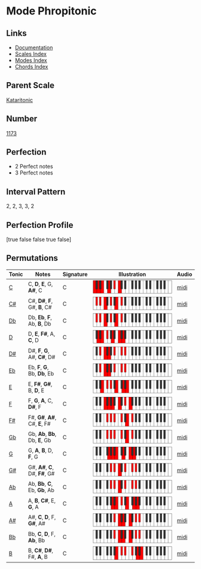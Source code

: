 # Mode Phropitonic

## Links

- [Documentation](index.md)
- [Scales Index](Scales.md)
- [Modes Index](Modes.md)
- [Chords Index](Chords.md)

## Parent Scale

[Kataritonic](ScaleKataritonic.md)

## Number

[1173](https://ianring.com/musictheory/scales/1173)

## Perfection

- 2 Perfect notes
- 3 Perfect notes

## Interval Pattern

2, 2, 3, 3, 2

## Perfection Profile

[true false false true false]

## Permutations

| Tonic | Notes | Signature | Illustration | Audio |
|-------|-------|-----------|--------------|-------|
| [C](ModeCNaturalPhropitonic.md) | C, **D**, **E**, G, **A#**, C | C | ![CNaturalPhropitonic](ModeCNaturalPhropitonic.png) | [midi](https://github.com/edipermadi/music/blob/main/docs/ModeCNaturalPhropitonic.mid?raw=true) |
| [C#](ModeCSharpPhropitonic.md) | C#, **D#**, **F**, G#, **B**, C# | C | ![CSharpPhropitonic](ModeCSharpPhropitonic.png) | [midi](https://github.com/edipermadi/music/blob/main/docs/ModeCSharpPhropitonic.mid?raw=true) |
| [Db](ModeDFlatPhropitonic.md) | Db, **Eb**, **F**, Ab, **B**, Db | C | ![DFlatPhropitonic](ModeDFlatPhropitonic.png) | [midi](https://github.com/edipermadi/music/blob/main/docs/ModeDFlatPhropitonic.mid?raw=true) |
| [D](ModeDNaturalPhropitonic.md) | D, **E**, **F#**, A, **C**, D | C | ![DNaturalPhropitonic](ModeDNaturalPhropitonic.png) | [midi](https://github.com/edipermadi/music/blob/main/docs/ModeDNaturalPhropitonic.mid?raw=true) |
| [D#](ModeDSharpPhropitonic.md) | D#, **F**, **G**, A#, **C#**, D# | C | ![DSharpPhropitonic](ModeDSharpPhropitonic.png) | [midi](https://github.com/edipermadi/music/blob/main/docs/ModeDSharpPhropitonic.mid?raw=true) |
| [Eb](ModeEFlatPhropitonic.md) | Eb, **F**, **G**, Bb, **Db**, Eb | C | ![EFlatPhropitonic](ModeEFlatPhropitonic.png) | [midi](https://github.com/edipermadi/music/blob/main/docs/ModeEFlatPhropitonic.mid?raw=true) |
| [E](ModeENaturalPhropitonic.md) | E, **F#**, **G#**, B, **D**, E | C | ![ENaturalPhropitonic](ModeENaturalPhropitonic.png) | [midi](https://github.com/edipermadi/music/blob/main/docs/ModeENaturalPhropitonic.mid?raw=true) |
| [F](ModeFNaturalPhropitonic.md) | F, **G**, **A**, C, **D#**, F | C | ![FNaturalPhropitonic](ModeFNaturalPhropitonic.png) | [midi](https://github.com/edipermadi/music/blob/main/docs/ModeFNaturalPhropitonic.mid?raw=true) |
| [F#](ModeFSharpPhropitonic.md) | F#, **G#**, **A#**, C#, **E**, F# | C | ![FSharpPhropitonic](ModeFSharpPhropitonic.png) | [midi](https://github.com/edipermadi/music/blob/main/docs/ModeFSharpPhropitonic.mid?raw=true) |
| [Gb](ModeGFlatPhropitonic.md) | Gb, **Ab**, **Bb**, Db, **E**, Gb | C | ![GFlatPhropitonic](ModeGFlatPhropitonic.png) | [midi](https://github.com/edipermadi/music/blob/main/docs/ModeGFlatPhropitonic.mid?raw=true) |
| [G](ModeGNaturalPhropitonic.md) | G, **A**, **B**, D, **F**, G | C | ![GNaturalPhropitonic](ModeGNaturalPhropitonic.png) | [midi](https://github.com/edipermadi/music/blob/main/docs/ModeGNaturalPhropitonic.mid?raw=true) |
| [G#](ModeGSharpPhropitonic.md) | G#, **A#**, **C**, D#, **F#**, G# | C | ![GSharpPhropitonic](ModeGSharpPhropitonic.png) | [midi](https://github.com/edipermadi/music/blob/main/docs/ModeGSharpPhropitonic.mid?raw=true) |
| [Ab](ModeAFlatPhropitonic.md) | Ab, **Bb**, **C**, Eb, **Gb**, Ab | C | ![AFlatPhropitonic](ModeAFlatPhropitonic.png) | [midi](https://github.com/edipermadi/music/blob/main/docs/ModeAFlatPhropitonic.mid?raw=true) |
| [A](ModeANaturalPhropitonic.md) | A, **B**, **C#**, E, **G**, A | C | ![ANaturalPhropitonic](ModeANaturalPhropitonic.png) | [midi](https://github.com/edipermadi/music/blob/main/docs/ModeANaturalPhropitonic.mid?raw=true) |
| [A#](ModeASharpPhropitonic.md) | A#, **C**, **D**, F, **G#**, A# | C | ![ASharpPhropitonic](ModeASharpPhropitonic.png) | [midi](https://github.com/edipermadi/music/blob/main/docs/ModeASharpPhropitonic.mid?raw=true) |
| [Bb](ModeBFlatPhropitonic.md) | Bb, **C**, **D**, F, **Ab**, Bb | C | ![BFlatPhropitonic](ModeBFlatPhropitonic.png) | [midi](https://github.com/edipermadi/music/blob/main/docs/ModeBFlatPhropitonic.mid?raw=true) |
| [B](ModeBNaturalPhropitonic.md) | B, **C#**, **D#**, F#, **A**, B | C | ![BNaturalPhropitonic](ModeBNaturalPhropitonic.png) | [midi](https://github.com/edipermadi/music/blob/main/docs/ModeBNaturalPhropitonic.mid?raw=true) |
